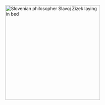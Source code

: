 <img src="[https://tzal.org/img/slavoj-iek-hipster-quackery-onpage.jpg](https://tzal.org/img/slavoj-zizek-hipster-quackery-onpage.webp)](https://tzal.org/img/slavoj-zizek-hipster-quackery-onpage.webp)" alt="Slovenian philosopher Slavoj Zizek laying in bed" width="300"/>
